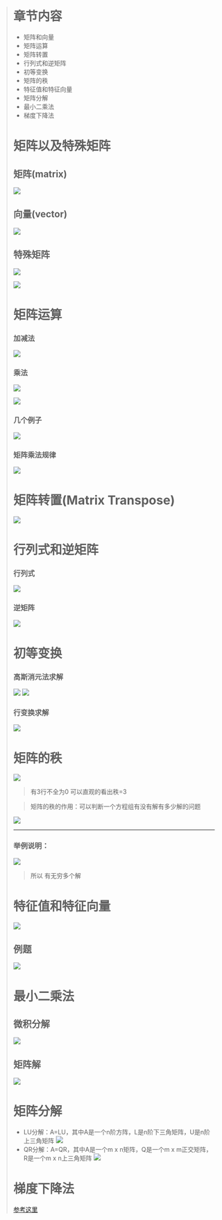 > # 章节内容
> - 矩阵和向量
> - 矩阵运算
> - 矩阵转置
> - 行列式和逆矩阵
> - 初等变换
> - 矩阵的秩
> - 特征值和特征向量
> - 矩阵分解
> - 最小二乘法
> - 梯度下降法
>
> # 矩阵以及特殊矩阵
> ## 矩阵(matrix)
> ![](https://raw.githubusercontent.com/mortimer-cra/mypic/master/20190815094158.png)
>
> ## 向量(vector)
> ![](https://raw.githubusercontent.com/mortimer-cra/mypic/master/20190815094707.png)
>
> ## 特殊矩阵
> ![](https://raw.githubusercontent.com/mortimer-cra/mypic/master/20190815094751.png)
>
> ![](https://raw.githubusercontent.com/mortimer-cra/mypic/master/20190815094959.png)
>
> # 矩阵运算
> ### 加减法
> ![](https://raw.githubusercontent.com/mortimer-cra/mypic/master/20190815095221.png)
>
> ### 乘法
>
> ![](https://raw.githubusercontent.com/mortimer-cra/mypic/master/20190815095439.png)
>
>
> ![](https://raw.githubusercontent.com/mortimer-cra/mypic/master/20190815095926.png)
>
> ### 几个例子
> ![](https://raw.githubusercontent.com/mortimer-cra/mypic/master/20190815100225.png)
>
> ### 矩阵乘法规律
>
> ![](https://raw.githubusercontent.com/mortimer-cra/mypic/master/20190815100655.png)
>
> # 矩阵转置(Matrix Transpose)
> ![](https://raw.githubusercontent.com/mortimer-cra/mypic/master/20190815100946.png)
>
> # 行列式和逆矩阵
> ### 行列式
>
> ![](https://raw.githubusercontent.com/mortimer-cra/mypic/master/20190815101534.png)
> ### 逆矩阵
> ![](https://raw.githubusercontent.com/mortimer-cra/mypic/master/20190815101716.png)
>
> # 初等变换
> ### 高斯消元法求解
> ![](https://raw.githubusercontent.com/mortimer-cra/mypic/master/20190815103232.png)
> ![](https://raw.githubusercontent.com/mortimer-cra/mypic/master/20190815103414.png)
> ### 行变换求解
> ![](https://raw.githubusercontent.com/mortimer-cra/mypic/master/20190815104139.png)
>
> # 矩阵的秩
> ![](https://raw.githubusercontent.com/mortimer-cra/mypic/master/20190815111306.png)
> > 有3行不全为0 可以直观的看出秩=3
>
> > 矩阵的秩的作用：可以判断一个方程组有没有解有多少解的问题
>
> ![](https://raw.githubusercontent.com/mortimer-cra/mypic/master/20190815113529.png)
>
> ---
>
> ### 举例说明：
> ![](https://raw.githubusercontent.com/mortimer-cra/mypic/master/20190815113923.png)
>
> > 所以 有无穷多个解
>
> # 特征值和特征向量
> ![](https://raw.githubusercontent.com/mortimer-cra/mypic/master/20190815140258.png)
>
> ## 例题
> ![](https://raw.githubusercontent.com/mortimer-cra/mypic/master/20190815143643.png)
>
> # 最小二乘法
> ## 微积分解
> ![](https://raw.githubusercontent.com/mortimer-cra/mypic/master/20190815144834.png)
> ## 矩阵解
> ![](https://raw.githubusercontent.com/mortimer-cra/mypic/master/20190815144931.png)
>
> # 矩阵分解
> - LU分解：A=LU，其中A是一个n阶方阵，L是n阶下三角矩阵，U是n阶上三角矩阵
> ![](https://raw.githubusercontent.com/mortimer-cra/mypic/master/20190815155401.png)
> - QR分解：A=QR，其中A是一个m x n矩阵，Q是一个m x m正交矩阵，R是一个m x n上三角矩阵
> ![](https://raw.githubusercontent.com/mortimer-cra/mypic/master/20190815155431.png)
>
> # 梯度下降法
>
> [参考这里](https://www.jianshu.com/p/c7e642877b0e)